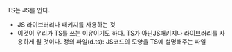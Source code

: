 TS는 JS를 안다.
- JS 라이브러리나 패키지를 사용하는 것
- 이것이 우리가 TS를 쓰는 이유이기도 하다.
TS가 아닌JS패키지나 라이브러리를 사용하게 될 것이다.
정의 파일(d.ts): JS코드의 모양을 TS에 설명해주는 파일